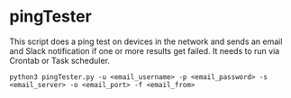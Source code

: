 # pingTester
This script does a ping test on devices in the network and sends an email and Slack notification if one or more results get failed. It needs to run via Crontab or Task scheduler.

``python3 pingTester.py -u <email_username> -p <email_password> -s <email_server> -o <email_port> -f <email_from>``
